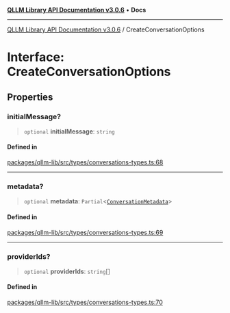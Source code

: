 [**QLLM Library API Documentation v3.0.6**](../README.md) • **Docs**

---

[QLLM Library API Documentation v3.0.6](../globals.md) / CreateConversationOptions

# Interface: CreateConversationOptions

## Properties

### initialMessage?

> `optional` **initialMessage**: `string`

#### Defined in

[packages/qllm-lib/src/types/conversations-types.ts:68](https://github.com/quantalogic/qllm/blob/b15a3aa4af263bce36ea091a0f29bf1255b95497/packages/qllm-lib/src/types/conversations-types.ts#L68)

---

### metadata?

> `optional` **metadata**: `Partial`\<[`ConversationMetadata`](ConversationMetadata.md)\>

#### Defined in

[packages/qllm-lib/src/types/conversations-types.ts:69](https://github.com/quantalogic/qllm/blob/b15a3aa4af263bce36ea091a0f29bf1255b95497/packages/qllm-lib/src/types/conversations-types.ts#L69)

---

### providerIds?

> `optional` **providerIds**: `string`[]

#### Defined in

[packages/qllm-lib/src/types/conversations-types.ts:70](https://github.com/quantalogic/qllm/blob/b15a3aa4af263bce36ea091a0f29bf1255b95497/packages/qllm-lib/src/types/conversations-types.ts#L70)
